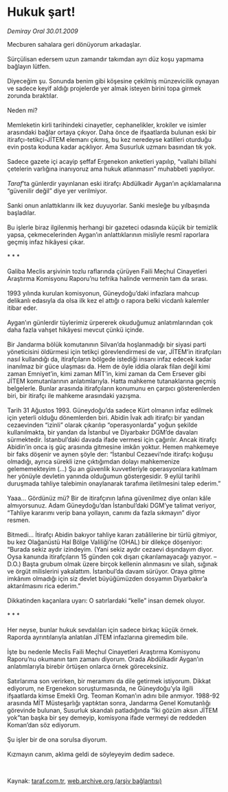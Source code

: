 # Hukuk şart!

*Demiray Oral 30.01.2009*

<div class="taraf_structure_2col_1zq">
<div class="margen_n">



 <p>Mecburen sahalara geri dönüyorum arkadaşlar. <br/><br/>Sürçülisan edersem uzun zamandır takımdan ayrı düz koşu yapmama bağlayın lütfen. <br/><br/>Diyeceğim şu. Sonunda benim gibi köşesine çekilmiş münzevicilik oynayan ve sadece keyif aldığı projelerde yer almak isteyen birini topa girmek zorunda bıraktılar. <br/><br/>Neden mi? <br/><br/>Memleketin kirli tarihindeki cinayetler, cephanelikler, krokiler ve isimler arasındaki bağlar ortaya çıkıyor. Daha önce de ifşaatlarda bulunan eski bir itirafçı-tetikçi-JİTEM elemanı çıkmış, bu kez neredeyse katilleri oturduğu evin posta koduna kadar açıklıyor. Ama Susurluk uzmanı basından tık yok. <br/><br/>Sadece gazete içi acayip şeffaf Ergenekon anketleri yapılıp, “vallahi billahi çetelerin varlığına inanıyoruz ama hukuk atlanmasın” muhabbeti yapılıyor.<i> <br/><br/>Taraf</i>’ta günlerdir yayınlanan eski itirafçı Abdülkadir Aygan’ın açıklamalarına “güvenilir değil” diye yer verilmiyor. <br/><br/>Sanki onun anlattıklarını ilk kez duyuyorlar. Sanki mesleğe bu yılbaşında başladılar. <br/><br/>Bu işlerle biraz ilgilenmiş herhangi bir gazeteci odasında küçük bir temizlik yapsa, çekmecelerinden Aygan’ın anlattıklarının misliyle resmî raporlara geçmiş infaz hikâyesi çıkar. <br/><br/>* * * <br/><br/>Galiba Meclis arşivinin tozlu raflarında çürüyen Faili Meçhul Cinayetleri Araştırma Komisyonu Raporu’nu tefrika halinde vermenin tam da sırası. <br/><br/>1993 yılında kurulan komisyonun, Güneydoğu’daki infazlara mahcup delikanlı edasıyla da olsa ilk kez el attığı o rapora belki vicdanlı kalemler itibar eder. <br/><br/>Aygan’ın günlerdir tüylerimiz ürpererek okuduğumuz anlatımlarından çok daha fazla vahşet hikâyesi mevcut çünkü içinde. <br/><br/>Bir Jandarma bölük komutanının Silvan’da hoşlanmadığı bir siyasi parti yöneticisini öldürmesi için tetikçi görevlendirmesi de var, JİTEM’in itirafçıları nasıl kullandığı da, itirafçıların bölgede istediği insanı infaz edecek kadar inanılmaz bir güce ulaşması da. Hem de öyle iddia olarak filan değil kimi zaman Emniyet’in, kimi zaman MİT’in, kimi zaman da Cem Ersever gibi JİTEM komutanlarının anlatımlarıyla. Hatta mahkeme tutanaklarına geçmiş belgelerle. Bunlar arasında itirafçıların konumunu en çarpıcı gösterenlerden biri, bir itirafçı ile mahkeme arasındaki yazışma. <br/><br/>Tarih 31 Ağustos 1993. Güneydoğu’da sadece Kürt olmanın infaz edilmek için yeterli olduğu dönemlerden biri. Abidin İvak adlı itirafçı bir yandan cezaevinden “izinli” olarak çıkarılıp “operasyonlarda” yoğun şekilde kullanılmakta, bir yandan da İstanbul ve Diyarbakır DGM’de davaları sürmektedir. İstanbul’daki davada ifade vermesi için çağırılır. Ancak itirafçı Abidin’in onca iş güç arasında gitmesine imkân yoktur. Hemen mahkemeye bir faks döşenir ve aynen şöyle der: “İstanbul Cezaevi’nde itirafçı koğuşu olmadığı, ayrıca sürekli izne çıktığımdan dolayı mahkemenize gelememekteyim (...) Şu an güvenlik kuvvetleriyle operasyonlara katılmam her yönüyle devletin yanında olduğumun göstergesidir. 9 eylül tarihli duruşmada tahliye talebimin onaylanarak tarafıma iletilmesini talep ederim.” <br/><br/>Yaaa... Gördünüz mü? Bir de itirafçının lafına güvenilmez diye onları kâle almıyorsunuz. Adam Güneydoğu’dan İstanbul’daki DGM’ye talimat veriyor, “Tahliye kararımı verip bana yollayın, canımı da fazla sıkmayın” diyor resmen. <br/><br/>Bitmedi... İtirafçı Abidin bakıyor tahliye kararı zatıâlilerine bir türlü gitmiyor, bu kez Olağanüstü Hal Bölge Valiliği’ne (OHAL) bir dilekçe döşeniyor: “Burada sekiz aydır izindeyim. (Yani sekiz aydır cezaevi dışındayım diyor. Oysa kanunda itirafçıların 15 günden çok dışarı çıkarılamayacağı yazıyor. –D.O.) Başta grubum olmak üzere birçok kellenin alınmasını ve silah, sığınak ve örgüt milislerini yakalattım. İstanbul’da davam sürüyor. Oraya gitme imkânım olmadığı için siz devlet büyüğümüzden dosyamın Diyarbakır’a aktarılmasını rica ederim.” <br/><br/>Dikkatinden kaçanlara uyarı: O satırlardaki “kelle” insan demek oluyor. <br/><br/>* * * <br/><br/>Her neyse, bunlar hukuk sevdalıları için sadece birkaç küçük örnek. Raporda ayrıntılarıyla anlatılan JİTEM infazlarına giremedim bile. <br/><br/>İşte bu nedenle Meclis Faili Meçhul Cinayetleri Araştırma Komisyonu Raporu’nu okumanın tam zamanı diyorum. Orada Abdülkadir Aygan’ın anlatımlarıyla birebir örtüşen onlarca örnek göreceksiniz. <br/><br/>Satırlarıma son verirken, bir meramımı da dile getirmek istiyorum. Dikkat ediyorum, ne Ergenekon soruşturmasında, ne Güneydoğu’yla ilgili ifşaatlarda kimse Emekli Org. Teoman Koman’ın adını bile anmıyor. 1988-92 arasında MİT Müsteşarlığı yaptıktan sonra, Jandarma Genel Komutanlığı görevinde bulunan, Susurluk skandalı patladığında “İki gözüm aksın JİTEM yok”tan başka bir şey demeyip, komisyona ifade vermeyi de reddeden Koman’dan söz ediyorum.<br/><br/>Şu işler bir de ona sorulsa diyorum. <br/><br/>Kızmayın canım, aklıma geldi de söyleyeyim dedim sadece.</p>

<br/>


<div id="taraf_not">
</div>

</div>


</div>

Kaynak: [taraf.com.tr](http://www.taraf.com.tr:80/makale/3792.htm), [web.archive.org (arşiv bağlantısı)](http://web.archive.org/web/20090312021136/http://www.taraf.com.tr:80/makale/3792.htm)
